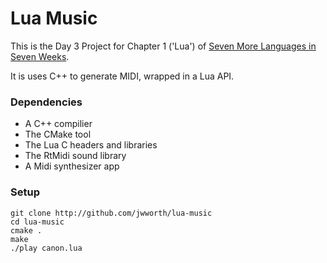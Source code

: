 # Lua Music

This is the Day 3 Project for Chapter 1 ('Lua') of [Seven More Languages in Seven Weeks](https://pragprog.com/book/7lang/seven-more-languages-in-seven-weeks).

It is uses C++ to generate MIDI, wrapped in a Lua API.

### Dependencies

* A C++ compilier
* The CMake tool
* The Lua C headers and libraries
* The RtMidi sound library
* A Midi synthesizer app

### Setup

```
git clone http://github.com/jwworth/lua-music
cd lua-music
cmake .
make
./play canon.lua
```
